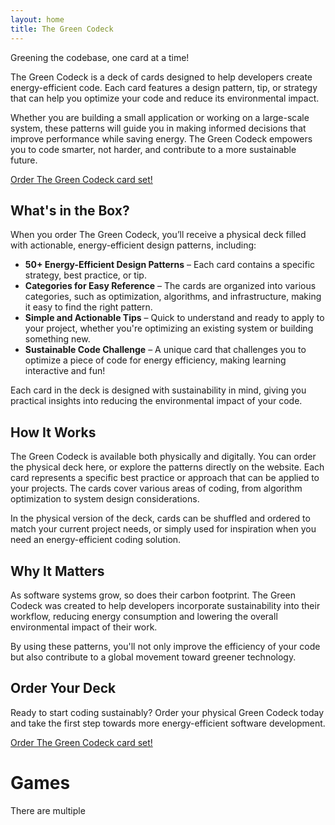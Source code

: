 ```yaml
---
layout: home
title: The Green Codeck
---
```


Greening the codebase, one card at a time!

The Green Codeck is a deck of cards designed to help developers create energy-efficient code. Each card features a design pattern, tip, or strategy that can help you optimize your code and reduce its environmental impact.

Whether you are building a small application or working on a large-scale system, these patterns will guide you in making informed decisions that improve performance while saving energy. The Green Codeck empowers you to code smarter, not harder, and contribute to a more sustainable future.

<a href="https://buy.stripe.com/3cs9E860JbsA0WQbII" class="custom-btn" target="_blank">
    Order The Green Codeck card set!
</a>


## What's in the Box?
When you order The Green Codeck, you’ll receive a physical deck filled with actionable, energy-efficient design patterns, including:

- **50+ Energy-Efficient Design Patterns** – Each card contains a specific strategy, best practice, or tip.
- **Categories for Easy Reference** – The cards are organized into various categories, such as optimization, algorithms, and infrastructure, making it easy to find the right pattern.
- **Simple and Actionable Tips** – Quick to understand and ready to apply to your project, whether you're optimizing an existing system or building something new.
- **Sustainable Code Challenge** – A unique card that challenges you to optimize a piece of code for energy efficiency, making learning interactive and fun!

Each card in the deck is designed with sustainability in mind, giving you practical insights into reducing the environmental impact of your code.

## How It Works
The Green Codeck is available both physically and digitally. You can order the physical deck here, or explore the patterns directly on the website. Each card represents a specific best practice or approach that can be applied to your projects. The cards cover various areas of coding, from algorithm optimization to system design considerations.

In the physical version of the deck, cards can be shuffled and ordered to match your current project needs, or simply used for inspiration when you need an energy-efficient coding solution.

## Why It Matters
As software systems grow, so does their carbon footprint. The Green Codeck was created to help developers incorporate sustainability into their workflow, reducing energy consumption and lowering the overall environmental impact of their work.

By using these patterns, you'll not only improve the efficiency of your code but also contribute to a global movement toward greener technology.

## Order Your Deck

Ready to start coding sustainably? Order your physical Green Codeck today and take the first step towards more energy-efficient software development.

<a href="https://buy.stripe.com/3cs9E860JbsA0WQbII" class="custom-btn" target="_blank">
    Order The Green Codeck card set!
</a>


# Games

There are multiple